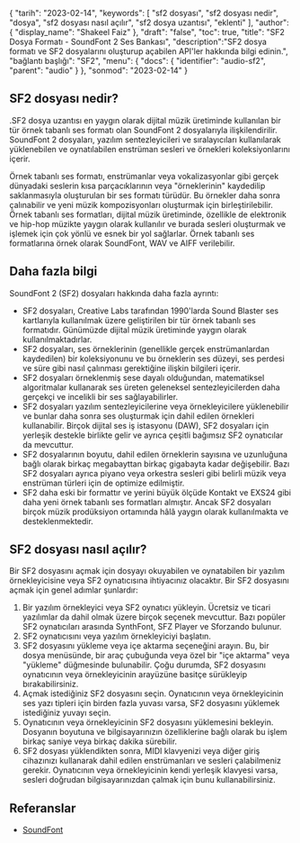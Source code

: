 {
"tarih": "2023-02-14",
  "keywords": [
"sf2 dosyası",
"sf2 dosyası nedir",
"dosya",
"sf2 dosyası nasıl açılır",
"sf2 dosya uzantısı",
"eklenti"
],
  "author": {
"display_name": "Shakeel Faiz"
},
"draft": "false",
"toc": true,
"title": "SF2 Dosya Formatı - SoundFont 2 Ses Bankası",
  "description":"SF2 dosya formatı ve SF2 dosyalarını oluşturup açabilen API'ler hakkında bilgi edinin.",
"bağlantı başlığı": "SF2",
  "menu": {
    "docs": {
      "identifier": "audio-sf2",
      "parent": "audio"
}
},
"sonmod": "2023-02-14"
}

## SF2 dosyası nedir?

.SF2 dosya uzantısı en yaygın olarak dijital müzik üretiminde kullanılan bir tür örnek tabanlı ses formatı olan SoundFont 2 dosyalarıyla ilişkilendirilir. SoundFont 2 dosyaları, yazılım sentezleyicileri ve sıralayıcıları kullanılarak yüklenebilen ve oynatılabilen enstrüman sesleri ve örnekleri koleksiyonlarını içerir.

Örnek tabanlı ses formatı, enstrümanlar veya vokalizasyonlar gibi gerçek dünyadaki seslerin kısa parçacıklarının veya "örneklerinin" kaydedilip saklanmasıyla oluşturulan bir ses formatı türüdür. Bu örnekler daha sonra çalınabilir ve yeni müzik kompozisyonları oluşturmak için birleştirilebilir. Örnek tabanlı ses formatları, dijital müzik üretiminde, özellikle de elektronik ve hip-hop müzikte yaygın olarak kullanılır ve burada sesleri oluşturmak ve işlemek için çok yönlü ve esnek bir yol sağlarlar. Örnek tabanlı ses formatlarına örnek olarak SoundFont, WAV ve AIFF verilebilir.

## Daha fazla bilgi

SoundFont 2 (SF2) dosyaları hakkında daha fazla ayrıntı:

- SF2 dosyaları, Creative Labs tarafından 1990'larda Sound Blaster ses kartlarıyla kullanılmak üzere geliştirilen bir tür örnek tabanlı ses formatıdır. Günümüzde dijital müzik üretiminde yaygın olarak kullanılmaktadırlar.
- SF2 dosyaları, ses örneklerinin (genellikle gerçek enstrümanlardan kaydedilen) bir koleksiyonunu ve bu örneklerin ses düzeyi, ses perdesi ve süre gibi nasıl çalınması gerektiğine ilişkin bilgileri içerir.
- SF2 dosyaları örneklenmiş sese dayalı olduğundan, matematiksel algoritmalar kullanarak ses üreten geleneksel sentezleyicilerden daha gerçekçi ve incelikli bir ses sağlayabilirler.
- SF2 dosyaları yazılım sentezleyicilerine veya örnekleyicilere yüklenebilir ve bunlar daha sonra ses oluşturmak için dahil edilen örnekleri kullanabilir. Birçok dijital ses iş istasyonu (DAW), SF2 dosyaları için yerleşik destekle birlikte gelir ve ayrıca çeşitli bağımsız SF2 oynatıcılar da mevcuttur.
- SF2 dosyalarının boyutu, dahil edilen örneklerin sayısına ve uzunluğuna bağlı olarak birkaç megabayttan birkaç gigabayta kadar değişebilir. Bazı SF2 dosyaları ayrıca piyano veya orkestra sesleri gibi belirli müzik veya enstrüman türleri için de optimize edilmiştir.
- SF2 daha eski bir formattır ve yerini büyük ölçüde Kontakt ve EXS24 gibi daha yeni örnek tabanlı ses formatları almıştır. Ancak SF2 dosyaları birçok müzik prodüksiyon ortamında hâlâ yaygın olarak kullanılmakta ve desteklenmektedir.

## SF2 dosyası nasıl açılır?

Bir SF2 dosyasını açmak için dosyayı okuyabilen ve oynatabilen bir yazılım örnekleyicisine veya SF2 oynatıcısına ihtiyacınız olacaktır. Bir SF2 dosyasını açmak için genel adımlar şunlardır:

1. Bir yazılım örnekleyici veya SF2 oynatıcı yükleyin. Ücretsiz ve ticari yazılımlar da dahil olmak üzere birçok seçenek mevcuttur. Bazı popüler SF2 oynatıcıları arasında SynthFont, SFZ Player ve Sforzando bulunur.
2. SF2 oynatıcısını veya yazılım örnekleyiciyi başlatın.
3. SF2 dosyasını yükleme veya içe aktarma seçeneğini arayın. Bu, bir dosya menüsünde, bir araç çubuğunda veya özel bir "içe aktarma" veya "yükleme" düğmesinde bulunabilir. Çoğu durumda, SF2 dosyasını oynatıcının veya örnekleyicinin arayüzüne basitçe sürükleyip bırakabilirsiniz.
4. Açmak istediğiniz SF2 dosyasını seçin. Oynatıcının veya örnekleyicinin ses yazı tipleri için birden fazla yuvası varsa, SF2 dosyasını yüklemek istediğiniz yuvayı seçin.
5. Oynatıcının veya örnekleyicinin SF2 dosyasını yüklemesini bekleyin. Dosyanın boyutuna ve bilgisayarınızın özelliklerine bağlı olarak bu işlem birkaç saniye veya birkaç dakika sürebilir.
6. SF2 dosyası yüklendikten sonra, MIDI klavyenizi veya diğer giriş cihazınızı kullanarak dahil edilen enstrümanları ve sesleri çalabilmeniz gerekir. Oynatıcının veya örnekleyicinin kendi yerleşik klavyesi varsa, sesleri doğrudan bilgisayarınızdan çalmak için bunu kullanabilirsiniz.

## Referanslar
* [SoundFont](https://en.wikipedia.org/wiki/SoundFont)

